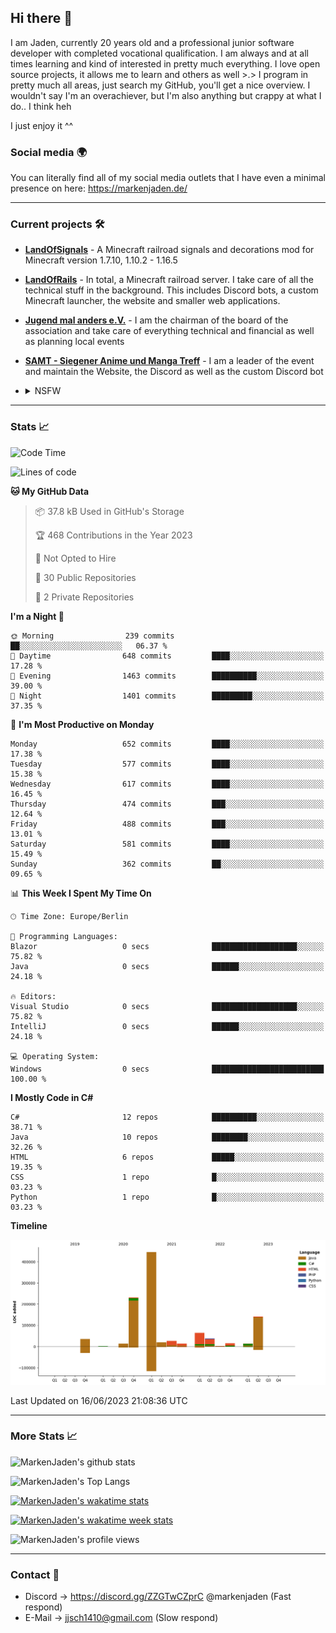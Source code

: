## Hi there 👋
I am Jaden, currently 20 years old and a professional junior software developer with completed vocational qualification. I am always and at all times learning and kind of interested in pretty much everything. I love open source projects, it allows me to learn and others as well >.>
I program in pretty much all areas, just search my GitHub, you'll get a nice overview.
I wouldn't say I'm an overachiever, but I'm also anything but crappy at what I do.. I think heh

I just enjoy it ^^

### Social media 🌍

You can literally find all of my social media outlets that I have even a minimal presence on here: https://markenjaden.de/

---

### Current projects 🛠

* [**LandOfSignals**](https://github.com/LandOfRails/LandOfSignals) - A Minecraft railroad signals and decorations mod for Minecraft version 1.7.10, 1.10.2 - 1.16.5
* [**LandOfRails**](https://github.com/LandOfRails) - In total, a Minecraft railroad server. I take care of all the technical stuff in the background. This includes Discord bots, a custom Minecraft launcher, the website and smaller web applications.
* [**Jugend mal anders e.V.**](https://jugendmalanders.de/) - I am the chairman of the board of the association and take care of everything technical and financial as well as planning local events
* [**SAMT - Siegener Anime und Manga Treff**](https://github.com/Siegener-Anime-und-Manga-Treff-SAMT) - I am a leader of the event and maintain the Website, the Discord as well as the custom Discord bot
* <details> 
  <summary>NSFW</summary>
  
  [**Nekos**](https://github.com/MarkenJaden/Nekos) - Website providing you with random lewd neko pics
  
</details>

---

### Stats 📈

<!--START_SECTION:waka-->
![Code Time](http://img.shields.io/badge/Code%20Time-1%2C195%20hrs%2010%20mins-blue)

![Lines of code](https://img.shields.io/badge/From%20Hello%20World%20I%27ve%20Written-1.1%20million%20lines%20of%20code-blue)

**🐱 My GitHub Data** 

> 📦 37.8 kB Used in GitHub's Storage 
 > 
> 🏆 468 Contributions in the Year 2023
 > 
> 🚫 Not Opted to Hire
 > 
> 📜 30 Public Repositories 
 > 
> 🔑 2 Private Repositories 
 > 
**I'm a Night 🦉** 

```text
🌞 Morning                239 commits         ██░░░░░░░░░░░░░░░░░░░░░░░   06.37 % 
🌆 Daytime                648 commits         ████░░░░░░░░░░░░░░░░░░░░░   17.28 % 
🌃 Evening                1463 commits        ██████████░░░░░░░░░░░░░░░   39.00 % 
🌙 Night                  1401 commits        █████████░░░░░░░░░░░░░░░░   37.35 % 
```
📅 **I'm Most Productive on Monday** 

```text
Monday                   652 commits         ████░░░░░░░░░░░░░░░░░░░░░   17.38 % 
Tuesday                  577 commits         ████░░░░░░░░░░░░░░░░░░░░░   15.38 % 
Wednesday                617 commits         ████░░░░░░░░░░░░░░░░░░░░░   16.45 % 
Thursday                 474 commits         ███░░░░░░░░░░░░░░░░░░░░░░   12.64 % 
Friday                   488 commits         ███░░░░░░░░░░░░░░░░░░░░░░   13.01 % 
Saturday                 581 commits         ████░░░░░░░░░░░░░░░░░░░░░   15.49 % 
Sunday                   362 commits         ██░░░░░░░░░░░░░░░░░░░░░░░   09.65 % 
```


📊 **This Week I Spent My Time On** 

```text
🕑︎ Time Zone: Europe/Berlin

💬 Programming Languages: 
Blazor                   0 secs              ███████████████████░░░░░░   75.82 % 
Java                     0 secs              ██████░░░░░░░░░░░░░░░░░░░   24.18 % 

🔥 Editors: 
Visual Studio            0 secs              ███████████████████░░░░░░   75.82 % 
IntelliJ                 0 secs              ██████░░░░░░░░░░░░░░░░░░░   24.18 % 

💻 Operating System: 
Windows                  0 secs              █████████████████████████   100.00 % 
```

**I Mostly Code in C#** 

```text
C#                       12 repos            ██████████░░░░░░░░░░░░░░░   38.71 % 
Java                     10 repos            ████████░░░░░░░░░░░░░░░░░   32.26 % 
HTML                     6 repos             █████░░░░░░░░░░░░░░░░░░░░   19.35 % 
CSS                      1 repo              █░░░░░░░░░░░░░░░░░░░░░░░░   03.23 % 
Python                   1 repo              █░░░░░░░░░░░░░░░░░░░░░░░░   03.23 % 
```



**Timeline**

![Lines of Code chart](https://raw.githubusercontent.com/MarkenJaden/MarkenJaden/main/assets/bar_graph.png)


 Last Updated on 16/06/2023 21:08:36 UTC
<!--END_SECTION:waka-->

---

### More Stats 📈

![MarkenJaden's github stats](https://github-readme-stats.vercel.app/api?username=MarkenJaden&count_private=true&show_icons=true&theme=radical)

![MarkenJaden's Top Langs](https://github-readme-stats.vercel.app/api/top-langs/?username=MarkenJaden&theme=radical)

[![MarkenJaden's wakatime stats](https://github-readme-stats.vercel.app/api/wakatime?username=MarkenJaden&theme=radical)](https://wakatime.com/@17f322c9-222a-48b4-9e15-983c41f7aed4)

[![MarkenJaden's wakatime week stats](https://wakatime.com/badge/user/17f322c9-222a-48b4-9e15-983c41f7aed4.svg)](https://wakatime.com/@17f322c9-222a-48b4-9e15-983c41f7aed4)

<!--[![MarkenJaden's Codewars stats](https://www.codewars.com/users/MarkenJaden/badges/large)](https://www.codewars.com/users/MarkenJaden)-->

![MarkenJaden's profile views](https://komarev.com/ghpvc/?username=MarkenJaden)

---

### Contact 💌

* Discord -> https://discord.gg/ZZGTwCZprC @markenjaden (Fast respond)
* E-Mail -> jjsch1410@gmail.com (Slow respond)



<!--
**MarkenJaden/MarkenJaden** is a ✨ _special_ ✨ repository because its `README.md` (this file) appears on your GitHub profile.

Here are some ideas to get you started:

- 🔭 I’m currently working on ...
- 🌱 I’m currently learning ...
- 👯 I’m looking to collaborate on ...
- 🤔 I’m looking for help with ...
- 💬 Ask me about ...
- 📫 How to reach me: ...
- 😄 Pronouns: ...
- ⚡ Fun fact: ...
-->
